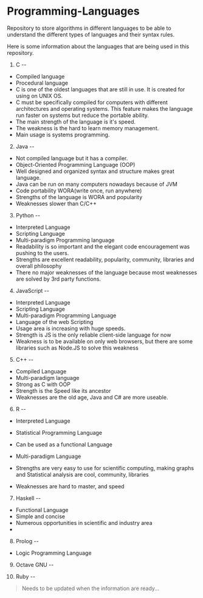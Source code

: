 # Programming-Languages
Repository to store algorithms in different languages to be able to understand the different types of languages and their syntax rules.

Here is some information about the languages that are being used in this repository.

1. C
--
 - Compiled language
 - Procedural language
 -  C is one of the oldest languages that are still in use. It is created for using on UNIX OS.
 - C must be specifically compiled for computers with different architectures and operating systems. This feature makes the language run faster on systems but reduce the portable ability.
 - The main strength of the language is it's speed.
 - The weakness is the hard to learn memory management.
 - Main usage is systems programming.

2. Java
--
 - Not compiled language but it has a compiler.
 - Object-Oriented Programming Language (OOP)
 - Well designed and organized syntax and structure makes great language.
 - Java can be run on many computers nowadays because of JVM
 - Code portability WORA(write once, run anywhere)
 - Strengths of the language is WORA and popularity
 - Weaknesses slower than C/C++

3. Python
--
 - Interpreted Language
 - Scripting Language
 - Multi-paradigm Programming language
 - Readability is so important and the elegant code encouragement was pushing to the users.
 - Strengths are excellent readability, popularity, community, libraries and overall philosophy
 - There no major weaknesses of the language because most weaknesses are solved by 3rd party functions.

4. JavaScript
--
 - Interpreted Language
 - Scripting Language
 - Multi-paradigm Programming Language
 - Language of the web Scripting
 - Usage area is increasing with huge speeds.
 - Strength is JS is the only reliable client-side language for now
 -  Weakness is to be available on only web browsers, but there are some libraries such as Node.JS to solve this weakness

5. C++
--
 - Compiled Language
 - Multi-paradigm language
 - Strong as C with OOP
 - Strength is the Speed like its ancestor
 - Weaknesses are the old age, Java and C# are more useable.

6. R
--
 - Interpreted Language
 - Statistical Programming Language
 - Can be used as a functional Language
 - Multi-paradigm Language
 - Strengths are very easy to use for scientific computing, making graphs and Statistical analysis are cool, community, libraries

 - Weaknesses are hard to master, and speed

7. Haskell
--
 - Functional Language
 - Simple and concise
 - Numerous opportunities in scientific and industry area
 -

8. Prolog
--
 - Logic Programming Language


9. Octave GNU
--

10. Ruby
--

> Needs to be updated when the information are ready...  
